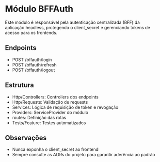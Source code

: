 # Módulo BFFAuth

Este módulo é responsável pela autenticação centralizada (BFF) da aplicação headless, protegendo o client_secret e gerenciando tokens de acesso para os frontends.

## Endpoints
- POST /bffauth/login
- POST /bffauth/refresh
- POST /bffauth/logout

## Estrutura
- Http/Controllers: Controllers dos endpoints
- Http/Requests: Validação de requests
- Services: Lógica de requisição de token e revogação
- Providers: ServiceProvider do módulo
- routes: Definição das rotas
- Tests/Feature: Testes automatizados

## Observações
- Nunca exponha o client_secret ao frontend
- Sempre consulte as ADRs do projeto para garantir aderência ao padrão
